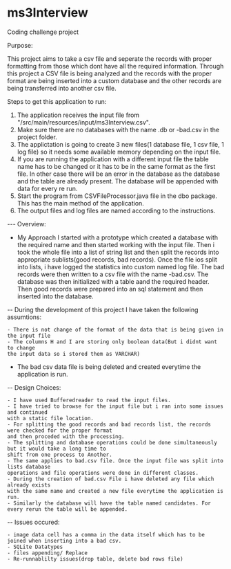 # ms3Interview
Coding challenge project

Purpose:

This project aims to take a csv file and seperate the records with proper formatting from those which 
dont have all the required information. Through this project a CSV file is being analyzed and the records with the proper 
format are being inserted into a custom database and the other records are being transferred into another csv file.


Steps to get this application to run:

1. The application receives the input file from "/src/main/resources/input/ms3Interview.csv". 
2. Make sure there are no databases with the name <input-file-name>.db or <input-file-name>-bad.csv in the project folder.
3. The applictation is going to create 3 new files(1 database file, 1 csv file, 1 log file) so it needs some available memory depending    on the input file.
4. If you are running the application with a different input file the table name has to be changed or it has to be in the same format 
   as the first file. In other case there will be an error in the database as the database and the table are already present.
   The database will	be appended with data for every re run.
5. Start the program from CSVFileProcessor.java file in the dbo package. This has the main method of the application.
6. The output files and log files are named according to the instructions.



--- Overview:

- My Approach
	I started with a prototype which created a database with the required name and then started working with the input file.
	Then i took the whole file into a list of string list and then split the records into appropriate sublists(good records, bad records).
	Once the file ios split into lists, i have logged the statistics into custom named log file. The bad records were then written to a csv file with 
	the name <input-file>-bad.csv. The database was then initialized with a table aand the required header. Then good records were 
	prepared into an sql statement and then inserted into the database.


-- During the development of this project I have taken the following assumtions:

	- There is not change of the format of the data that is being given in the input file
	- The columns H and I are storing only boolean data(But i didnt want to change 
    the input data so i stored them as VARCHAR)
  - The bad csv data file is being deleted and created everytime the application is run. 


-- Design Choices:

	- I have used Bufferedreader to read the input files.
	- I have tried to browse for the input file but i ran into some issues and continued 
    with a static file location.
	- For splitting the good records and bad records list, the records were checked for the proper format
    and then proceded with the processing.
	- The splitting and database operations could be done simultaneously but it would take a long time to 
    shift from one process to Another. 
	- The same applies to bad.csv file. Once the input file was split into lists database
    operations and file operations were done in different classes.
	- During the creation of bad.csv File i have deleted any file which already exists
    with the same name and created a new file everytime the application is run.
	- Similarly the database will have the table named candidates. For every rerun the table will be appended.
	

-- Issues occured:

	- image data cell has a comma in the data itself which has to be joined when inserting into a bad csv.
	- SQLite Datatypes
	- files appending/ Replace
	- Re-runnablilty issues(drop table, delete bad rows file) 


